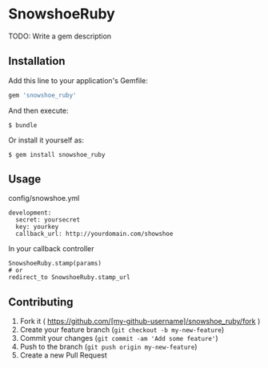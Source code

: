 # SnowshoeRuby

TODO: Write a gem description

## Installation

Add this line to your application's Gemfile:

```ruby
gem 'snowshoe_ruby'
```

And then execute:

    $ bundle

Or install it yourself as:

    $ gem install snowshoe_ruby

## Usage

config/snowshoe.yml

	development:
	  secret: yoursecret
	  key: yourkey
	  callback_url: http://yourdomain.com/showshoe

In your callback controller

	SnowshoeRuby.stamp(params)
	# or
	redirect_to SnowshoeRuby.stamp_url

## Contributing

1. Fork it ( https://github.com/[my-github-username]/snowshoe_ruby/fork )
2. Create your feature branch (`git checkout -b my-new-feature`)
3. Commit your changes (`git commit -am 'Add some feature'`)
4. Push to the branch (`git push origin my-new-feature`)
5. Create a new Pull Request
